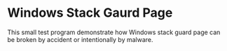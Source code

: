 Windows Stack Gaurd Page
================================

This small test program demonstrate how Windows stack guard page can be broken by accident or intentionally by malware.
